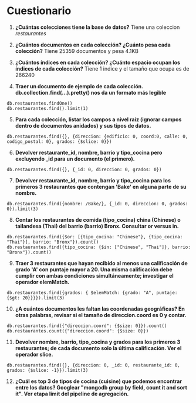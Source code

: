 # Cuestionario

1. **¿Cuántas colecciones tiene la base de datos?**
Tiene una coleccion *restaurantes*

2. **¿Cuántos documentos en cada colección? ¿Cuánto pesa cada colección?**
Tiene 25359 documentos y pesa 4.1KB

3. **¿Cuántos índices en cada colección? ¿Cuánto espacio ocupan los índices de cada colección?**
Tiene 1 indice y el tamaño que ocupa es de 266240

4. **Traer un documento de ejemplo de cada colección. db.collection.find(...).pretty() nos da un formato más legible**

```mongodb
db.restaurantes.findOne()
db.restaurantes.find().limit(1)
```

5. **Para cada colección, listar los campos a nivel raíz (ignorar campos dentro de documentos anidados) y sus tipos de datos.**

```mongodb
db.restaurantes.find({}, {direccion: {edificio: 0, coord:0, calle: 0, codigo_postal: 0}, grados: {$slice: 0}})
```

6. **Devolver restaurante_id, nombre, barrio y tipo_cocina pero excluyendo _id para un documento (el primero).**

```mongodb
db.restaurantes.find({}, {_id: 0, direccion: 0, grados: 0})
```

7. **Devolver restaurante_id, nombre, barrio y tipo_cocina para los primeros 3 restaurantes que contengan 'Bake' en alguna parte de su nombre.**

```mongodb
db.restaurantes.find({nombre: /Bake/}, {_id: 0, direccion: 0, grados: 0}).limit(3)
```

8. **Contar los restaurantes de comida (tipo_cocina) china (Chinese) o tailandesa (Thai) del barrio (barrio) Bronx. Consultar or versus in.**

```mongdb
db.restaurantes.find({$or: [{tipo_cocina: "Chinese"}, {tipo_cocina: "Thai"}], barrio: "Bronx"}).count()
db.restaurantes.find({tipo_cocina: {$in: ["Chinese", "Thai"]}, barrio: "Bronx"}).count()
```

9. **Traer 3 restaurantes que hayan recibido al menos una calificación de grado 'A' con puntaje mayor a 20. Una misma calificación debe cumplir con ambas condiciones simultáneamente; investigar el operador elemMatch.**

```mongdb
db.restaurantes.find({grados: { $elemMatch: {grado: "A", puntaje: {$gt: 20}}}}).limit(3)
```

10. **¿A cuántos documentos les faltan las coordenadas geográficas? En otras palabras, revisar si el tamaño de direccion.coord es 0 y contar.**

```mongdb
db.restaurantes.find({"direccion.coord": {$size: 0}}).count()
db.restaurantes.count({"direccion.coord": {$size: 0}})
```

11. **Devolver nombre, barrio, tipo_cocina y grados para los primeros 3 restaurantes; de cada documento solo la última calificación. Ver el operador slice.**

```mongdb
db.restaurantes.find({}, {direccion: 0, _id: 0, restaurante_id: 0, grados: {$slice: -1}}).limit(3)
```

12. **¿Cuál es top 3 de tipos de cocina (cuisine) que podemos encontrar entre los datos? Googlear "mongodb group by field, count it and sort it". Ver etapa limit del pipeline de agregación.** 

```mongodb
```
